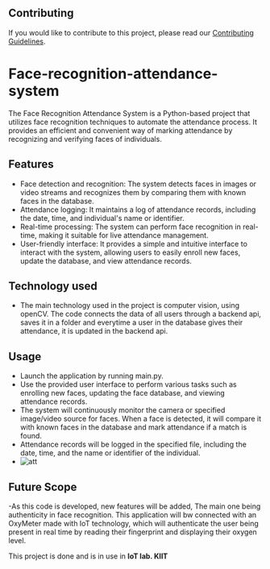 ## Contributing

If you would like to contribute to this project, please read our [Contributing Guidelines](contributing.md).


# Face-recognition-attendance-system
The Face Recognition Attendance System is a Python-based project that utilizes face recognition techniques to automate the attendance process. It provides an efficient and convenient way of marking attendance by recognizing and verifying faces of individuals. 

## Features

- Face detection and recognition: The system detects faces in images or video streams and recognizes them by comparing them with known faces in the database.
- Attendance logging: It maintains a log of attendance records, including the date, time, and individual's name or identifier.
- Real-time processing: The system can perform face recognition in real-time, making it suitable for live attendance management.
- User-friendly interface: It provides a simple and intuitive interface to interact with the system, allowing users to easily enroll new faces, update the database, and view attendance records.

## Technology used
- The main technology used in the project is computer vision, using openCV. The code connects the data of all users through a backend api, saves it in a folder and everytime a user in the database gives their attendance, it is updated in the backend api.

## Usage
- Launch the application by running main.py.
- Use the provided user interface to perform various tasks such as enrolling new faces, updating the face database, and viewing attendance records.
- The system will continuously monitor the camera or specified image/video source for faces. When a face is detected, it will compare it with known faces in the database and mark attendance if a match is found.
- Attendance records will be logged in the specified file, including the date, time, and the name or identifier of the individual.
- ![att](https://github.com/swatimishra02/face-recognition-attendance-system/assets/92112091/827f3801-bf4e-4654-817c-14d06848a96e)


## Future Scope

-As this code is developed, new features will be added, The main one being authenticity in face recognition. This application will bw connected with an OxyMeter
made with IoT technology, which will authenticate the user being present in real time by reading their fingerprint and displaying their oxygen level.


This project is done and is in use in **IoT lab. KIIT**

